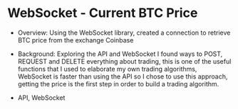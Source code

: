 # WebSocket - Current BTC Price

* Overview: Using the WebSocket library, created a connection to retrieve BTC price from the exchange Coinbase

* Background: Exploring the API and WebSocket I found ways to POST, REQUEST and DELETE everything about trading, this is one of the useful functions that I used to elaborate my own trading algorithms, WebSocket is faster than using the API so I chose to use this approach, getting the price is the first step in order to build a trading algorithm.

* API, WebSocket
